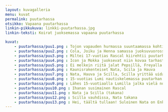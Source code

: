 ```yaml
---
layout: kuvagalleria
menu: kuvat
permalink: puutarhassa
otsikko: Vapaana puutarhassa
linkin-pikkukuva: linkki-puutarhassa.jpg
linkin-teksti: Koirat juoksemassa vapaana puutarhassa

kuvat:
    - puutarhassa/puu1.png : Tojon vapauden hurmassa suuntaamassa kohti puutarhaa
    - puutarhassa/puu2.png : Cola, Joiku ja Henna samassa juoksuvuorossa Tojonin kanssa; suunta on sama vapaana puutarhaan
    - puutarhassa/puu3.png : Miltei 17-vuotias Rascal kiirehtii puutarhaan
    - puutarhassa/puu4.png : Icon ja Mokka juoksevat niin kovaa tarhasta puutarhaan, etteivät tahdo jalat ehtiä maassa käydä
    - puutarhassa/puu5.png : Ei melkein riitä jalat Pepsillä, Freyalla eikä Jadellakaan
    - puutarhassa/puu6.png : Kaunisrakenteiset Nata, Scila ja Hauva
    - puutarhassa/puu7.png : Nata, Hauva ja Scilla, Scilla yrittää uida vesikupissa
    - puutarhassa/puu8.png : 15-vuotias Lumi nautiskelemassa puutarhan hämyssä
    - puutarhassa/puu9.png : Lähes 15-vuotiaalla Lumilla jalka vielä nousee
    - puutarhassa/puu10.png : Ihanan susimainen Rascal
    - puutarhassa/puu11.png : Nata ja Scilla (takana)
    - puutarhassa/puu12.png : Scilla vauhdissa, Nata takana
    - puutarhassa/puu13.png : Hei, täältä tullaan! Suloinen Nata on Enkelin lapsi
---
```

